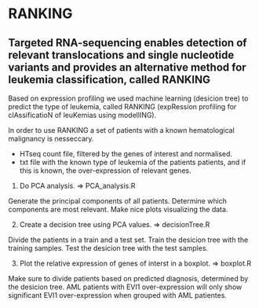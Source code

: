 # RANKING
## Targeted RNA-sequencing enables detection of relevant translocations and single nucleotide variants and provides an alternative method for leukemia classification, called RANKING

Based on expression profiling we used machine learning (desicion tree) to predict the type of leukemia, called RANKING (expRession profiling for clAssificatioN of leuKemias using modellING).

In order to use RANKING a set of patients with a known hematological malignancy is nesseccary. 
  - HTseq count file, filtered by the genes of interest and normalised.
  - txt file with the known type of leukemia of the patients patients, and if this is known, the over-expression of relevant            genes.  
  
1. Do PCA analysis. => PCA_analysis.R

  Generate the principal components of all patients. Determine which components are most relevant. Make nice plots visualizing the data.

2. Create a decision tree using PCA values. => decisionTree.R
  
  Divide the patients in a train and a test set. Train the desicion tree with the training samples. Test the desicion tree with the test samples.

3. Plot the relative expression of genes of interst in a boxplot. => boxplot.R
  
  Make sure to divide patients based on predicted diagnosis, determined by the desicion tree. 
  AML patients with EVI1 over-expression will only show significant EVI1 over-expression when grouped with AML patientes.

